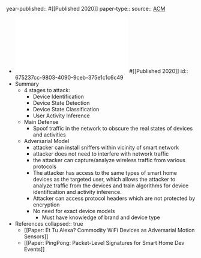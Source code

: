 year-published:: #[[Published 2020]] 
paper-type:: 
source:: [ACM](https://dl.acm.org/doi/10.1145/3395351.3399421)

- ![Peek-a-Boo: I see your smart home activities, even encrypted](../assets/Peek-a-Boo_I_see_your_smart_home_activities_even_encrypted_1733442033064_0.pdf) #[[Published 2020]]
id:: 675237cc-9803-4090-9ceb-375e1c1c6c49
- Summary
	- 4 stages to attack:
		- Device Identification
		- Device State Detection
		- Device State Classification
		- User Activity Inference
	- Main Defense
		- Spoof traffic in the network to obscure the real states of devices and activities
	- Adversarial Model
		- attacker can install sniffers within vicinity of smart network
		- attacker does not need to interfere with network traffic
		- the attacker can capture/analyze wireless traffic from various protocols
		- The attacker has access to the same types of smart home devices as the targeted user, which allows the attacker to analyze traffic from the devices and train algorithms for device identification and activity inference.
		- Attacker can access protocol headers which are not protected by encryption
		- No need for exact device models
			- Must have knowledge of brand and device type
- References
  collapsed:: true
	- [[Paper: Et Tu Alexa? Commodity WiFi Devices as Adversarial Motion Sensors]]
	- [[Paper: PingPong: Packet-Level Signatures for Smart Home Dev Events]]